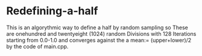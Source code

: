 # Redefining-a-half
This is an algorythmic way to define a half by random sampling so
These are onehundred and twentyeight (1024) random Divisions with 128 Iterations starting from 0.0-1.0 and converges against the a 
mean:= (upper+lower)/2 by the code of main.cpp.
